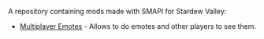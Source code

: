 
A repository containing mods made with SMAPI for Stardew Valley:
 - [Multiplayer Emotes](https://github.com/FerMod/StardewMods/tree/master/MultiplayerEmotes) - Allows to do emotes and other players to see them.
